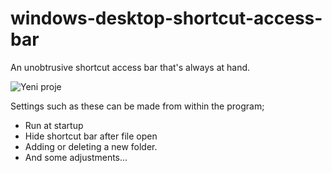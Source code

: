 # windows-desktop-shortcut-access-bar
An unobtrusive shortcut access bar that's always at hand.


![Yeni proje](https://user-images.githubusercontent.com/44980984/179366406-b8b0b892-66d7-4a3b-a19a-c51668ae7a55.gif)

Settings such as these can be made from within the program;

- Run at startup
- Hide shortcut bar after file open
- Adding or deleting a new folder.
- And some adjustments...


